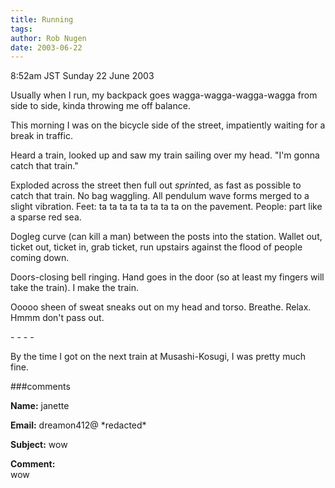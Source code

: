 ```yaml
---
title: Running
tags: 
author: Rob Nugen
date: 2003-06-22
---
```


<p class=date>8:52am JST Sunday 22 June 2003</p>

<p>Usually when I run, my backpack goes wagga-wagga-wagga-wagga from
side to side, kinda throwing me off balance.</p>

<p>This morning I was on the bicycle side of the street, impatiently
waiting for a break in traffic.</p>

<p>Heard a train, looked up and saw my train sailing over my head.
"I'm gonna catch that train."</p>

<p>Exploded across the street then full out <em>sprint</em>ed, as fast
as possible to catch that train.  No bag waggling.  All pendulum wave
forms merged to a slight vibration.  Feet: ta ta ta ta ta ta ta ta on
the pavement.  People: part like a sparse red sea.</p>

<p>Dogleg curve (can kill a man) between the posts into the station.
Wallet out, ticket out, ticket in, grab ticket, run upstairs against
the flood of people coming down.</p>

<p>Doors-closing bell ringing.  Hand goes in the door (so at least my
fingers will take the train).  I make the train.</p>

<p>Ooooo sheen of sweat sneaks out on my head and torso.  Breathe.
Relax.  Hmmm don't pass out.</p>

<p>- - - -</p>

<p>By the time I got on the next train at Musashi-Kosugi, I was pretty
much fine.</p>

###comments

<p><b>Name:</b> janette

<p><b>Email:</b> dreamon412@ *redacted*

<p><b>Subject:</b> wow

<p><b>Comment:</b>
<br>wow

